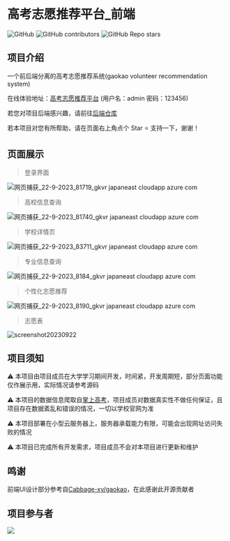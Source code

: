 # 高考志愿推荐平台_前端
![GitHub](https://img.shields.io/github/license/electronic-pig/gkvr_system_frontend)
<img alt="GitHub contributors" src="https://img.shields.io/github/contributors/electronic-pig/gkvr_system_frontend">
![GitHub Repo stars](https://img.shields.io/github/stars/electronic-pig/gkvr_system_frontend)

## 项目介绍
一个前后端分离的高考志愿推荐系统(gaokao volunteer recommendation system)

在线体验地址：[高考志愿推荐平台](http://gkvr.japaneast.cloudapp.azure.com) (用户名：admin 密码：123456)

若您对项目后端感兴趣，请前往[后端仓库](https://github.com/electronic-pig/gkvr_system_backend)

若本项目对您有所帮助，请在页面右上角点个 Star ⭐ 支持一下，谢谢！
## 页面展示
> 登录界面

![网页捕获_22-9-2023_81719_gkvr japaneast cloudapp azure com](https://github.com/electronic-pig/gkvr_system_frontend/assets/103497254/d9a3a59a-5ce6-484c-84da-268e057df54e)

> 高校信息查询

![网页捕获_22-9-2023_81740_gkvr japaneast cloudapp azure com](https://github.com/electronic-pig/gkvr_system_frontend/assets/103497254/78f5802d-595f-4d19-9de0-25c405dcb01f)

> 学校详情页

![网页捕获_22-9-2023_83711_gkvr japaneast cloudapp azure com](https://github.com/electronic-pig/gkvr_system_frontend/assets/103497254/3ed37ae3-b817-42c6-ae50-e1f26f232a54)

> 专业信息查询

![网页捕获_22-9-2023_8184_gkvr japaneast cloudapp azure com](https://github.com/electronic-pig/gkvr_system_frontend/assets/103497254/a562148b-370b-46fd-890a-9f11c6017a9f)

> 个性化志愿推荐

![网页捕获_22-9-2023_8190_gkvr japaneast cloudapp azure com](https://github.com/electronic-pig/gkvr_system_frontend/assets/103497254/d88778ee-f7be-41f5-9d48-7c55e69ec2ca)

> 志愿表

![screenshot20230922](https://github.com/electronic-pig/gkvr_system_frontend/assets/103497254/98ee473d-0d0b-474b-b6cb-c88adbe7dd59)
## 项目须知
⚠️ 本项目由项目成员在大学学习期间开发，时间紧，开发周期短，部分页面功能仅作展示用，实际情况请参考源码

⚠️ 本项目的数据信息爬取自[掌上高考](https://www.gaokao.cn/)，项目成员对数据真实性不做任何保证，且项目存在数据紊乱和错误的情况，一切以学校官网为准

⚠️ 本项目部署在小型云服务器上，服务器承载能力有限，可能会出现网址访问失败的情况

⚠️ 本项目已完成所有开发需求，项目成员不会对本项目进行更新和维护
## 鸣谢
前端UI设计部分参考自[Cabbage-xy/gaokao](https://github.com/Cabbage-xy/gaokao)，在此感谢此开源贡献者
## 项目参与者
<a href="https://github.com/electronic-pig/gkvr_system_frontend/graphs/contributors">
  <img src="https://contrib.rocks/image?repo=electronic-pig/gkvr_system_frontend" />
</a>

